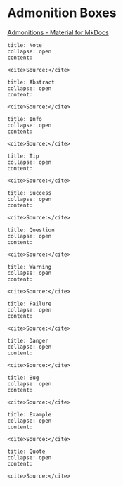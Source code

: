 
# Admonition Boxes

[Admonitions - Material for MkDocs](https://squidfunk.github.io/mkdocs-material/reference/admonitions/)

```ad-note
title: Note
collapse: open
content:

<cite>Source:</cite>
```

```ad-abstract
title: Abstract
collapse: open
content:

<cite>Source:</cite>
```

```ad-info
title: Info
collapse: open
content:

<cite>Source:</cite>
```

```ad-tip
title: Tip
collapse: open
content:

<cite>Source:</cite>
```

```ad-success
title: Success
collapse: open
content:

<cite>Source:</cite>
```

```ad-question
title: Question
collapse: open
content:

<cite>Source:</cite>
```

```ad-warning
title: Warning
collapse: open
content:

<cite>Source:</cite>
```

```ad-fail
title: Failure
collapse: open
content:

<cite>Source:</cite>
```

```ad-danger
title: Danger
collapse: open
content:

<cite>Source:</cite>
```

```ad-bug
title: Bug
collapse: open
content:

<cite>Source:</cite>
```

```ad-example
title: Example
collapse: open
content:

<cite>Source:</cite>
```

```ad-quote
title: Quote
collapse: open
content:

<cite>Source:</cite>
```
